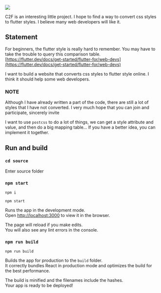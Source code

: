 ![](https://raw.githubusercontent.com/flutterkit/c2f/master/logo/c2f.png)

C2F is an interesting little project. I hope to find a way to convert css styles to flutter styles. I believe many web developers will like it.

## Statement

For beginners, the flutter style is really hard to remember. You may have to take the trouble to query this comparison table.
[https://flutter.dev/docs/get-started/flutter-for/web-devs](https://flutter.dev/docs/get-started/flutter-for/web-devs)

I want to build a website that converts css styles to flutter style online. I think it should help some web developers.

### NOTE

Although I have already written a part of the code, there are still a lot of styles that I have not converted. I very much hope that you can join and participate, sincerely invite

I want to use `postcss` to do a lot of things, we can get a style attribute and value, and then do a big mapping table... If you have a better idea, you can implement it together.

## Run and build

### `cd source`

Enter source folder

### `npm start`

```shell
npm i

npm start
```

Runs the app in the development mode.<br>
Open [http://localhost:3000](http://localhost:3000) to view it in the browser.

The page will reload if you make edits.<br>
You will also see any lint errors in the console.

### `npm run build`

```shell
npm run build
```

Builds the app for production to the `build` folder.<br>
It correctly bundles React in production mode and optimizes the build for the best performance.

The build is minified and the filenames include the hashes.<br>
Your app is ready to be deployed!